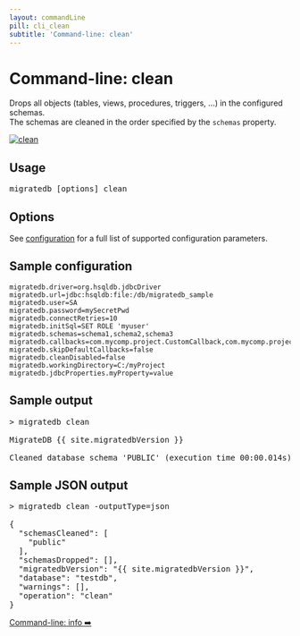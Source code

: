 ```yaml
---
layout: commandLine
pill: cli_clean
subtitle: 'Command-line: clean'
---
```


# Command-line: clean

Drops all objects (tables, views, procedures, triggers, ...) in the configured schemas.<br/>
The schemas are cleaned in the order specified by the `schemas` property.

<a href="/migratedb/documentation/command/clean"><img src="/migratedb/assets/balsamiq/command-clean.png" alt="clean"></a>

## Usage

<pre class="console">migratedb [options] clean</pre>

## Options

See [configuration](/migratedb/documentation/configuration/parameters) for a full list of supported configuration parameters.

## Sample configuration

```properties
migratedb.driver=org.hsqldb.jdbcDriver
migratedb.url=jdbc:hsqldb:file:/db/migratedb_sample
migratedb.user=SA
migratedb.password=mySecretPwd
migratedb.connectRetries=10
migratedb.initSql=SET ROLE 'myuser'
migratedb.schemas=schema1,schema2,schema3
migratedb.callbacks=com.mycomp.project.CustomCallback,com.mycomp.project.AnotherCallback
migratedb.skipDefaultCallbacks=false
migratedb.cleanDisabled=false
migratedb.workingDirectory=C:/myProject
migratedb.jdbcProperties.myProperty=value
```

## Sample output

<pre class="console">&gt; migratedb clean

MigrateDB {{ site.migratedbVersion }} 

Cleaned database schema 'PUBLIC' (execution time 00:00.014s)</pre>

## Sample JSON output

<pre class="console">&gt; migratedb clean -outputType=json

{
  "schemasCleaned": [
    "public"
  ],
  "schemasDropped": [],
  "migratedbVersion": "{{ site.migratedbVersion }}",
  "database": "testdb",
  "warnings": [],
  "operation": "clean"
}</pre>

<p class="next-steps">
    <a class="btn btn-primary" href="/migratedb/documentation/usage/commandline/info">Command-line: info ➡️</a>
</p>
